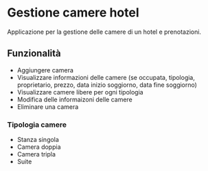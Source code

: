 # Gestione camere hotel

Applicazione per la gestione delle camere di un hotel e prenotazioni.

## Funzionalità

* Aggiungere camera
* Visualizzare informazioni delle camere (se occupata, tipologia, proprietario, prezzo, data inizio soggiorno, data fine soggiorno)
* Visualizzare camere libere per ogni tipologia
* Modifica delle informaizoni delle camere
* Eliminare una camera

### Tipologia camere
* Stanza singola
* Camera doppia
* Camera tripla
* Suite